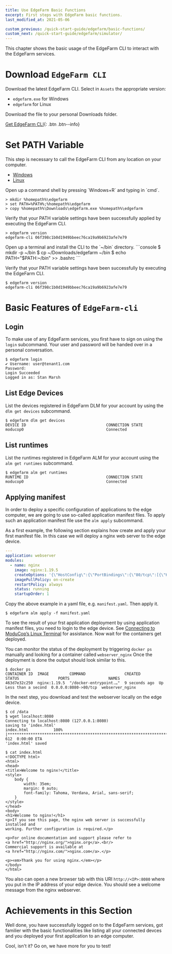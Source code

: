 ```yaml
---
title: Use EdgeFarm Basic Functions
excerpt: First steps with EdgeFarm basic functions.
last_modified_at: 2021-05-06

custom_previous: /quick-start-guide/edgefarm/basic-functions/
custom_next: /quick-start-guide/edgefarm/simulator/
---
```


This chapter shows the basic usage of the EdgeFarm CLI to interact with the EdgeFarm services.

# Download `EdgeFarm CLI`

Download the latest EdgeFarm CLI. Select in `Assets` the appropriate version:
* `edgefarm.exe` for Windows
* `edgefarm` for Linux

Download the file to your personal Downloads folder.

[Get EdgeFarm CLI](https://github.com/edgefarm/edgefarm-cli/releases){: .btn .btn--info}

# Set PATH Variable

This step is necessary to call the EdgeFarm CLI from any location on your computer.

<ul class="nav nav-tabs">
  <li class="nav-item"><a class="nav-link active" data-toggle="tab" href="#Windows" role="tab" >Windows</a></li>
  <li class="nav-item"><a class="nav-link" data-toggle="tab" href="#Linux" role="tab">Linux</a></li>
</ul>
<div class="tab-content">
<div class="tab-pane fade in active" id="Windows" role="tabpanel" markdown="1">
Open up a command shell by pressing `Windows+R` and typing in `cmd`. 

```console
> mkdir %homepath%\edgefarm
> set PATH=%PATH%;%homepath%\edgefarm
> copy %homepath%\Downloads\edgefarm.exe %homepath%\edgefarm
```

Verify that your PATH variable settings have been successfully applied by executing the EdgeFarm CLI.

```console
> edgefarm version
edgefarm-cli 06f398c1b0d1949bbeec76ca19a9b6923afe7e79
```
</div>
<div class="tab-pane fade in" id="Linux" role="tabpanel" markdown="1">
Open up a terminal and install the CLI to the `~/bin` directory.
```console
$ mkdir -p ~/bin
$ cp ~/Downloads/edgefarm ~/bin
$ echo PATH="$PATH:~/bin" >> .bashrc
```

Verify that your PATH variable settings have been successfully by executing the EdgeFarm CLI.

```console
$ edgefarm version
edgefarm-cli 06f398c1b0d1949bbeec76ca19a9b6923afe7e79
```
</div>
</div> <!-- tab-content -->


# Basic Features of `EdgeFarm-cli`

## Login

To make use of any EdgeFarm services, you first have to sign on using the `login` subcommand. Your user and password will be handed over in a personal conversation.

```console
$ edgefarm login                     
✔ Username: user@tenant1.com
Password:           
Login Succeeded
Logged in as: Stan Marsh
```

## List Edge Devices

List the devices registered in EdgeFarm DLM for your account by using the `dlm get devices` subcommand.

```console
$ edgefarm dlm get devices
DEVICE ID                               	CONNECTION STATE
moducop0                                	Connected
```

## List runtimes

List the runtimes registered in EdgeFarm ALM for your account using the `alm get runtimes` subcommand.

```console
$ edgefarm alm get runtimes
RUNTIME ID                               	CONNECTION STATE
moducop0                                	Connected
```

## Applying manifest

In order to deploy a specific configuration of applications to the edge computer, we are going to use so-called application manifest files. To apply such an application manifest file use the `alm apply` subcommand.

As a first example, the following section explains how create and apply your first manifest file. In this case we will deploy a nginx web server to the edge device. 

```yaml
---
application: webserver
modules:
  - name: nginx
    image: nginx:1.19.5
    createOptions: '{\"HostConfig\":{\"PortBindings\":{\"80/tcp\":[{\"HostPort\":\"8080\"}]}}}'
    imagePullPolicy: on-create
    restartPolicy: always
    status: running
    startupOrder: 1
```

Copy the above example in a yaml file, e.g. `manifest.yaml`. Then apply it.

```console
$ edgefarm alm apply -f manifest.yaml
```

To see the result of your frst application deployment by using application manifest files, you need to login to the edge device. See [Connecting to ModuCop’s Linux Terminal](/quick-start-guide/moducop/connect-to-terminal/) for assistance.
Now wait for the containers get deployed. 

You can monitor the status of the deployment by triggering `docker ps` manually and looking for a container called `webserver_nginx`
Once the deployment is done the output should look similar to this.

```console
$ docker ps
CONTAINER ID  IMAGE         COMMAND                 CREATED        STATUS                 PORTS                 NAMES
463d7e32c250  nginx:1.19.5  "/docker-entrypoint.…"  9 seconds ago  Up Less than a second  0.0.0.0:8080->80/tcp  webserver_nginx
```

In the next step, you download and test the webserver locally on the edge device.
```console
$ cd /data
$ wget localhost:8080
Connecting to localhost:8080 (127.0.0.1:8080)
saving to 'index.html'
index.html           100% |**********************************************************************************************************************************************|   612  0:00:00 ETA
'index.html' saved

$ cat index.html 
<!DOCTYPE html>
<html>
<head>
<title>Welcome to nginx!</title>
<style>
    body {
        width: 35em;
        margin: 0 auto;
        font-family: Tahoma, Verdana, Arial, sans-serif;
    }
</style>
</head>
<body>
<h1>Welcome to nginx!</h1>
<p>If you see this page, the nginx web server is successfully installed and
working. Further configuration is required.</p>

<p>For online documentation and support please refer to
<a href="http://nginx.org/">nginx.org</a>.<br/>
Commercial support is available at
<a href="http://nginx.com/">nginx.com</a>.</p>

<p><em>Thank you for using nginx.</em></p>
</body>
</html>
```

You also can open a new browser tab with this URI `http://<IP>:8080` where you put in the IP address of your edge device. You should see a welcome message from the nginx webserver.

# Achievements in this Section
Well done, you have successfully logged on to the EdgeFarm services, got familier with the basic functionalities like listing all your connected devces and you deployed your first application to an edge computer. 

Cool, isn't it? Go on, we have more for you to test!
